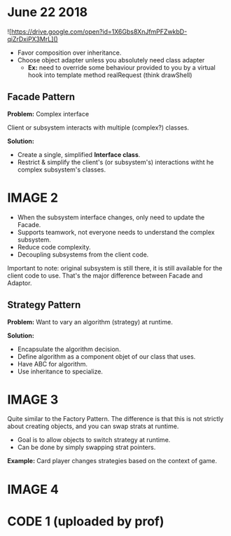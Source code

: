 # June 22 2018

![https://drive.google.com/open?id=1X6Gbs8XnJfmPFZwkbD-qiZrDxiPX3MrL]()

- Favor composition over inheritance.
- Choose object adapter unless you absolutely need class adapter
  - **Ex:** need to override some behaviour provided to you by a virtual hook into template method realRequest (think drawShell)

## Facade Pattern
**Problem:** Complex interface


Client or subsystem interacts with multiple (complex?) classes.


**Solution:**
- Create a single, simplified **Interface class**.
- Restrict & simplify the client's (or subsystem's) interactions witht he complex subsystem's classes.

# IMAGE 2

- When the subsystem interface changes, only need to update the Facade.
- Supports teamwork, not everyone needs to understand the complex subsystem.
- Reduce code complexity.
- Decoupling subsystems from the client code.

Important to note: original subsystem is still there, it is still available for the client code to use. That's the major difference between Facade and Adaptor.

## Strategy Pattern
**Problem:** Want to vary an algorithm (strategy) at runtime.


**Solution:**
- Encapsulate the algorithm decision.
- Define algorithm as a component objet of our class that uses.
- Have ABC for algorithm.
- Use inheritance to specialize.

# IMAGE 3

Quite similar to the Factory Pattern. The difference is that this is not strictly about creating objects, and you can swap strats at runtime.

- Goal is to allow objects to switch strategy at runtime.
- Can be done by simply swapping strat pointers.

**Example:** Card player changes strategies based on the context of game.

# IMAGE 4

# CODE 1 (uploaded by prof)
